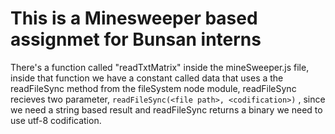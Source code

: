 # This is a Minesweeper based assignmet for Bunsan interns

There's a function called "readTxtMatrix" inside the mineSweeper.js file,
inside that function we have a constant called data that uses a the
readFileSync method from the fileSystem node module, readFileSync recieves 
two parameter, `readFileSync(<file path>, <codification>)` , since we need
a string based result and readFileSync returns a binary we need to use utf-8
codification.